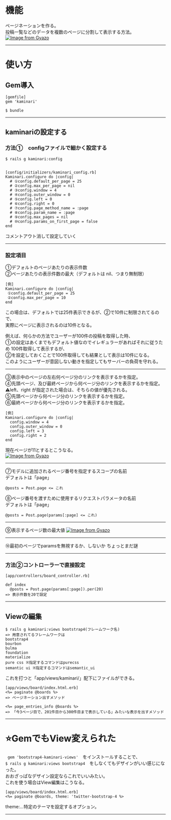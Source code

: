 # 機能
ページネーションを作る。  
投稿一覧などのデータを複数のページに分割して表示する方法。
[![Image from Gyazo](https://i.gyazo.com/2f9ce27d791865cd6149f9f7edd3193a.png)](https://gyazo.com/2f9ce27d791865cd6149f9f7edd3193a)
***

# 使い方
## Gem導入
~~~
[gemfile]
gem 'kaminari'

$ bundle
~~~
***

## kaminariの設定する
### 方法①　configファイルで細かく設定する
~~~
$ rails g kaminari:config


[config/initializers/kaminari_config.rb]
Kaminari.configure do |config|
  # ①config.default_per_page = 25
  # ②config.max_per_page = nil
  # ③config.window = 4
  # ④config.outer_window = 0
  # ⑤config.left = 0
  # ⑥config.right = 0
  # ⑦config.page_method_name = :page
  # ⑧config.param_name = :page
  # ⑨config.max_pages = nil
  # ⑩config.params_on_first_page = false
end
~~~
コメントアウト消して設定していく
***

### 設定項目
①デフォルトのページあたりの表示件数    
②ページあたりの表示件数の最大（デフォルトは nil、つまり無制限）    
~~~
[例]
Kaminari.configure do |config|
 ①config.default_per_page = 25
 ②config.max_per_page = 10
end
~~~
この場合は、デフォルトでは25件表示できるが、②で10件に制限されてるので、    
実際にページに表示されるのは10件となる。    
    
例えば、何らかの方法でユーザーが100件の投稿を取得した時、    
①の設定はあくまでもデフォルト値なのでイレギュラーがあればそれに従うため 100件取得して表示するが、    
②を設定しておくことで100件取得しても結果として表示は10件になる。      
このようにユーザーが意図しない動きを指定してもサーバーの負荷を守れる。  
***

③表示中のページの左右何ページ分のリンクを表示するかを指定。    
④先頭ページ、及び最終ページから何ページ分のリンクを表示するかを指定。    
⚠️left、right が指定された場合は、そちらの値が優先される。    
⑤先頭ページから何ページ分のリンクを表示するかを指定。    
⑥最終ページから何ページ分のリンクを表示するかを指定。
~~~
[例]
Kaminari.configure do |config|
  config.window = 4
  config.outer_window = 0
  config.left = 3
  config.right = 2
end
~~~
現在ページが11とするとこうなる。    
[![Image from Gyazo](https://i.gyazo.com/2f9b02afff006d300eb230e7cf589d71.png)](https://gyazo.com/2f9b02afff006d300eb230e7cf589d71)
***
 
⑦モデルに追加されるページ番号を指定するスコープの名前    
デフォルトは「page」
~~~
@posts = Post.page <= これ
~~~
⑧ページ番号を渡すために使用するリクエストパラメータの名前    
デフォルトは「page」
~~~
@posts = Post.page(params[:page] <= これ)
~~~
***

⑨表示するページ数の最大値
[![Image from Gyazo](https://i.gyazo.com/e4c9f5d2b6aedaf50dda29c5570c13b1.png)](https://gyazo.com/e4c9f5d2b6aedaf50dda29c5570c13b1)
***

⑩最初のページでparamsを無視するか、しないか
ちょっとまだ謎
***

### 方法②コントローラーで直接設定
~~~
[app/controllers/board_controller.rb]

def index
  @posts = Post.page(params[:page]).per(20)
=> 表示件数を20で設定
~~~
***

## Viewの編集
~~~
$ rails g kaminari:views bootstrap4(フレームワーク名)
=> 用意されてるフレームワークは
bootstrap4
bourbon
bulma
foundation
materialize
pure css ※指定するコマンドはpurecss
semantic ui ※指定するコマンドはsemantic_ui
~~~
これを打つと「app/views/kaminari/」配下にファイルができる。
    
~~~
[app/views/board/index.html.erb]
<%= paginate @boards %>
=> ページネーション出すメソッド

<%= page_entries_info @boards %>
=> 「今3ページ目で、201件目から300件目まで表示している」みたいな表示を出すメソッド
~~~
***

# ⭐️GemでもView変えられた
` gem 'bootstrap4-kaminari-views'`　をインストールすることで、    
`$ rails g kaminari:views bootstrap4`　をしなくてもデザインがいい感じになった。    
おおざっぱなデザイン設定ならこれでいいみたい。    
これを使う場合はView編集はこうなる。
~~~
[app/views/board/index.html.erb]
<%= paginate @boards, theme: 'twitter-bootstrap-4 %>
~~~
theme:...特定のテーマを設定するオプション。
***

